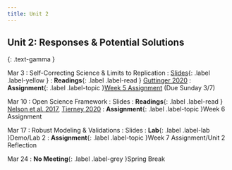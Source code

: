 ```yaml
---
title: Unit 2
---
```


## Unit 2: Responses & Potential Solutions 
{: .text-gamma }


Mar 3
: Self-Correcting Science & Limits to Replication
  : [Slides](https://docs.google.com/presentation/d/1Hj00MQXmEwdRPe3jR1SPxBycD65Frrg1f-ZoTTpXrps/edit?usp=sharing){: .label .label-yellow }
: **Readings**{: .label .label-read }
[Guttinger 2020](https://link.springer.com/article/10.1007/s13194-019-0269-1) 
: **Assignment**{: .label .label-topic }[Week 5 Assignment](https://bcourses.berkeley.edu/courses/1502254/discussion_topics/6004391) (Due Sunday 3/7)


Mar 10
: Open Science Framework
  : Slides
: **Readings**{: .label .label-read }
[Nelson et al. 2017](https://www.annualreviews.org/doi/pdf/10.1146/annurev-psych-122216-011836), 
[Tierney 2020](https://reader.elsevier.com/reader/sd/pii/S0749597820303678?token=F5918493C95E662ED6713F5B46C8CFD0B5682403FE9A9FCD26F834B2705CF4E000C45F38F372C9A9CB0F6F5FF588DBAE)
: **Assignment**{: .label .label-topic }Week 6 Assignment


Mar 17
: Robust Modeling & Validations
  : Slides
: **Lab**{: .label .label-lab }Demo/Lab 2
: **Assignment**{: .label .label-topic }Week 7 Assignment/Unit 2 Reflection


Mar 24
: **No Meeting**{: .label .label-grey }Spring Break
